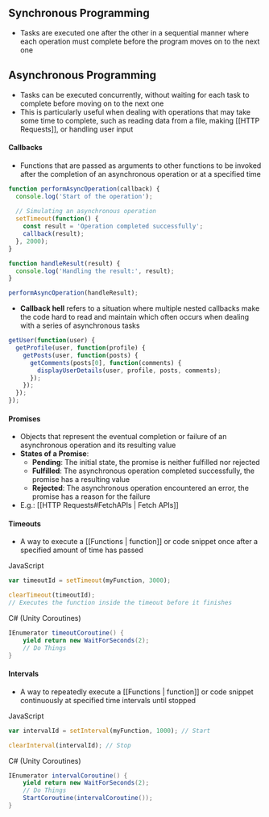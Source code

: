 ## Synchronous Programming
- Tasks are executed one after the other in a sequential manner where each operation must complete before the program moves on to the next one

## Asynchronous Programming
- Tasks can be executed concurrently, without waiting for each task to complete before moving on to the next one
- This is particularly useful when dealing with operations that may take some time to complete, such as reading data from a file, making [[HTTP Requests]], or handling user input

#### Callbacks
- Functions that are passed as arguments to other functions to be invoked after the completion of an asynchronous operation or at a specified time
```js
function performAsyncOperation(callback) {
  console.log('Start of the operation');
  
  // Simulating an asynchronous operation
  setTimeout(function() {
    const result = 'Operation completed successfully';
    callback(result);
  }, 2000);
}

function handleResult(result) {
  console.log('Handling the result:', result);
}

performAsyncOperation(handleResult);
```
- **Callback hell** refers to a situation where multiple nested callbacks make the code hard to read and maintain which often occurs when dealing with a series of asynchronous tasks
```js
getUser(function(user) {
  getProfile(user, function(profile) {
    getPosts(user, function(posts) {
      getComments(posts[0], function(comments) {
        displayUserDetails(user, profile, posts, comments);
      });
    });
  });
});
```

#### Promises
- Objects that represent the eventual completion or failure of an asynchronous operation and its resulting value
- **States of a Promise**:
	- **Pending**: 
		The initial state, the promise is neither fulfilled nor rejected
	- **Fulfilled**: 
		The asynchronous operation completed successfully, the promise has a resulting value
	- **Rejected**: 
		The asynchronous operation encountered an error, the promise has a reason for the failure
- E.g.: [[HTTP Requests#FetchAPIs | Fetch APIs]]

#### Timeouts
- A way to execute a [[Functions | function]] or code snippet once after a specified amount of time has passed

JavaScript
```js
var timeoutId = setTimeout(myFunction, 3000);

clearTimeout(timeoutId); 
// Executes the function inside the timeout before it finishes
```

C# (Unity Coroutines)
```csharp
IEnumerator timeoutCoroutine() {
	yield return new WaitForSeconds(2);
	// Do Things
}
```

#### Intervals
- A way to repeatedly execute a [[Functions | function]] or code snippet continuously at specified time intervals until stopped

JavaScript
```js
var intervalId = setInterval(myFunction, 1000); // Start

clearInterval(intervalId); // Stop
```

C# (Unity Coroutines)
```csharp
IEnumerator intervalCoroutine() {
	yield return new WaitForSeconds(2);
	// Do Things
	StartCoroutine(intervalCoroutine());
}
```